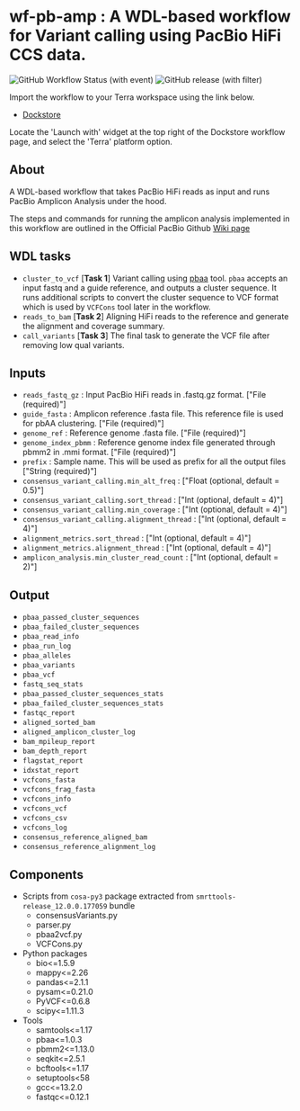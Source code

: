 # wf-pb-amp : A WDL-based workflow for Variant calling using PacBio HiFi CCS data.

![GitHub Workflow Status (with event)](https://img.shields.io/github/actions/workflow/status/anand-imcm/wf-pb-amp/publish.yml)
![GitHub release (with filter)](https://img.shields.io/github/v/release/anand-imcm/wf-pb-amp)

Import the workflow to your Terra workspace using the link below.

- [Dockstore](https://dockstore.org/workflows/github.com/anand-imcm/wf-pb-amp:main?tab=info)

Locate the 'Launch with' widget at the top right of the Dockstore workflow page, and select the 'Terra' platform option. 


## About

A WDL-based workflow that takes PacBio HiFi reads as input and runs PacBio Amplicon Analysis under the hood.

The steps and commands for running the amplicon analysis implemented in this workflow are outlined in the Official PacBio Github [Wiki page](https://github.com/PacificBiosciences/CoSA/wiki/Variant-calling-using-PacBio-HiFi-CCS-data#4c-variant-calling-using-pbaa)


## WDL tasks

- `cluster_to_vcf` [__Task 1__]  Variant calling using [pbaa](https://github.com/PacificBiosciences/pbAA) tool. `pbaa` accepts an input fastq and a guide reference, and outputs a cluster sequence. It runs additional scripts to convert the cluster sequence to VCF format which is used by `VCFCons` tool later in the workflow.
- `reads_to_bam`  [__Task 2__] Aligning HiFi reads to the reference and generate the alignment and coverage summary.
- `call_variants` [__Task 3__] The final task to generate the VCF file after removing low qual variants.


## Inputs

- `reads_fastq_gz` : Input PacBio HiFi reads in .fastq.gz format. ["File (required)"]
- `guide_fasta` : Amplicon reference .fasta file. This reference file is used for pbAA clustering. ["File (required)"]
- `genome_ref` : Reference genome .fasta file. ["File (required)"]
- `genome_index_pbmm` : Reference genome index file generated through pbmm2 in .mmi format. ["File (required)"]
- `prefix` : Sample name. This will be used as prefix for all the output files ["String (required)"]
- `consensus_variant_calling.min_alt_freq` : ["Float (optional, default = 0.5)"]
- `consensus_variant_calling.sort_thread` : ["Int (optional, default = 4)"]
- `consensus_variant_calling.min_coverage` : ["Int (optional, default = 4)"]
- `consensus_variant_calling.alignment_thread` : ["Int (optional, default = 4)"]
- `alignment_metrics.sort_thread` : ["Int (optional, default = 4)"]
- `alignment_metrics.alignment_thread` : ["Int (optional, default = 4)"]
- `amplicon_analysis.min_cluster_read_count` : ["Int (optional, default = 2)"]


## Output

- `pbaa_passed_cluster_sequences`
- `pbaa_failed_cluster_sequences`
- `pbaa_read_info`
- `pbaa_run_log`
- `pbaa_alleles`
- `pbaa_variants`
- `pbaa_vcf`
- `fastq_seq_stats`
- `pbaa_passed_cluster_sequences_stats`
- `pbaa_failed_cluster_sequences_stats`
- `fastqc_report`
- `aligned_sorted_bam`
- `aligned_amplicon_cluster_log`
- `bam_mpileup_report`
- `bam_depth_report`
- `flagstat_report`
- `idxstat_report`
- `vcfcons_fasta`
- `vcfcons_frag_fasta`
- `vcfcons_info`
- `vcfcons_vcf`
- `vcfcons_csv`
- `vcfcons_log`
- `consensus_reference_aligned_bam`
- `consensus_reference_alignment_log`


## Components
- Scripts from `cosa-py3` package extracted from `smrttools-release_12.0.0.177059` bundle
  - consensusVariants.py
  - parser.py
  - pbaa2vcf.py
  - VCFCons.py
- Python packages
  - bio<=1.5.9
  - mappy<=2.26
  - pandas<=2.1.1
  - pysam<=0.21.0
  - PyVCF<=0.6.8
  - scipy<=1.11.3
- Tools
  - samtools<=1.17
  - pbaa<=1.0.3
  - pbmm2<=1.13.0
  - seqkit<=2.5.1
  - bcftools<=1.17
  - setuptools<58
  - gcc<=13.2.0
  - fastqc<=0.12.1
